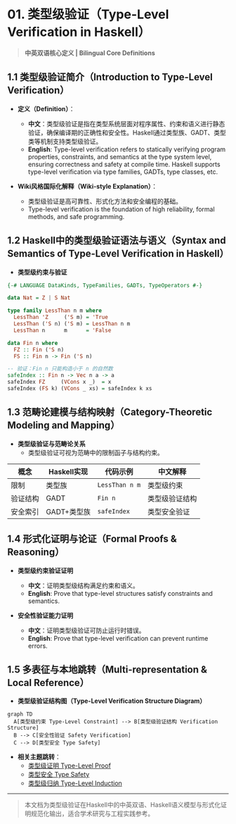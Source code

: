 # 01. 类型级验证（Type-Level Verification in Haskell）

> **中英双语核心定义 | Bilingual Core Definitions**

## 1.1 类型级验证简介（Introduction to Type-Level Verification）

- **定义（Definition）**：
  - **中文**：类型级验证是指在类型系统层面对程序属性、约束和语义进行静态验证，确保编译期的正确性和安全性。Haskell通过类型族、GADT、类型类等机制支持类型级验证。
  - **English**: Type-level verification refers to statically verifying program properties, constraints, and semantics at the type system level, ensuring correctness and safety at compile time. Haskell supports type-level verification via type families, GADTs, type classes, etc.

- **Wiki风格国际化解释（Wiki-style Explanation）**：
  - 类型级验证是高可靠性、形式化方法和安全编程的基础。
  - Type-level verification is the foundation of high reliability, formal methods, and safe programming.

## 1.2 Haskell中的类型级验证语法与语义（Syntax and Semantics of Type-Level Verification in Haskell）

- **类型级约束与验证**

```haskell
{-# LANGUAGE DataKinds, TypeFamilies, GADTs, TypeOperators #-}

data Nat = Z | S Nat

type family LessThan n m where
  LessThan 'Z     ('S m) = 'True
  LessThan ('S n) ('S m) = LessThan n m
  LessThan n      m      = 'False

data Fin n where
  FZ :: Fin ('S n)
  FS :: Fin n -> Fin ('S n)

-- 验证：Fin n 只能构造小于 n 的自然数
safeIndex :: Fin n -> Vec n a -> a
safeIndex FZ     (VCons x _)  = x
safeIndex (FS k) (VCons _ xs) = safeIndex k xs
```

## 1.3 范畴论建模与结构映射（Category-Theoretic Modeling and Mapping）

- **类型级验证与范畴论关系**
  - 类型级验证可视为范畴中的限制函子与结构约束。

| 概念 | Haskell实现 | 代码示例 | 中文解释 |
|------|-------------|----------|----------|
| 限制 | 类型族 | `LessThan n m` | 类型级约束 |
| 验证结构 | GADT | `Fin n` | 类型级验证结构 |
| 安全索引 | GADT+类型族 | `safeIndex` | 类型安全验证 |

## 1.4 形式化证明与论证（Formal Proofs & Reasoning）

- **类型级约束验证证明**
  - **中文**：证明类型级结构满足约束和语义。
  - **English**: Prove that type-level structures satisfy constraints and semantics.

- **安全性验证能力证明**
  - **中文**：证明类型级验证可防止运行时错误。
  - **English**: Prove that type-level verification can prevent runtime errors.

## 1.5 多表征与本地跳转（Multi-representation & Local Reference）

- **类型级验证结构图（Type-Level Verification Structure Diagram）**

```mermaid
graph TD
  A[类型级约束 Type-Level Constraint] --> B[类型级验证结构 Verification Structure]
  B --> C[安全性验证 Safety Verification]
  C --> D[类型安全 Type Safety]
```

- **相关主题跳转**：
  - [类型级证明 Type-Level Proof](./01-Type-Level-Proof.md)
  - [类型安全 Type Safety](./01-Type-Safety.md)
  - [类型级归纳 Type-Level Induction](./01-Type-Level-Induction.md)

---

> 本文档为类型级验证在Haskell中的中英双语、Haskell语义模型与形式化证明规范化输出，适合学术研究与工程实践参考。
